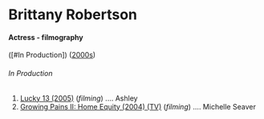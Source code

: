 # Brittany Robertson

#### Actress - filmography
([#In Production]) ([2000s]())

###### In Production
1. [Lucky 13 (2005)](https://www.imdb.com/title/tt0415949/) (*filming*) .... Ashley
1. [Growing Pains II: Home Equity (2004) (TV)](https://www.imdb.com/title/tt0403087/) (*filming*) .... Michelle Seaver
